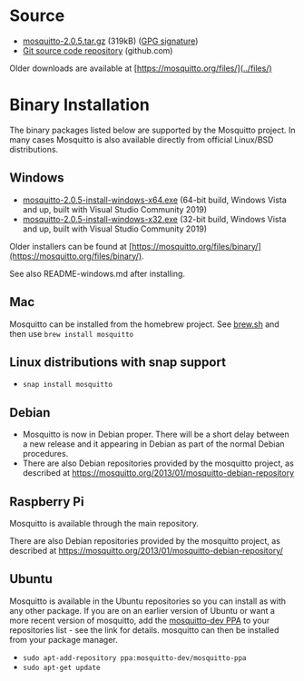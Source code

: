 <!--
.. title: Download
.. slug: download
.. date: 2021-01-11 10:29:38 UTC
.. tags: tag
.. category: category
.. link: link
.. description:
.. type: text
-->

# Source

* [mosquitto-2.0.5.tar.gz](https://mosquitto.org/files/source/mosquitto-2.0.5.tar.gz) (319kB) ([GPG signature](https://mosquitto.org/files/source/mosquitto-2.0.5.tar.gz.asc))
* [Git source code repository](https://github.com/eclipse/mosquitto) (github.com)

Older downloads are available at [https://mosquitto.org/files/](../files/)

# Binary Installation

The binary packages listed below are supported by the Mosquitto project. In many
cases Mosquitto is also available directly from official Linux/BSD
distributions.

## Windows

* [mosquitto-2.0.5-install-windows-x64.exe](https://mosquitto.org/files/binary/win64/mosquitto-2.0.5-install-windows-x64.exe) (64-bit build, Windows Vista and up, built with Visual Studio Community 2019)
* [mosquitto-2.0.5-install-windows-x32.exe](https://mosquitto.org/files/binary/win32/mosquitto-2.0.5-install-windows-x86.exe) (32-bit build, Windows Vista and up, built with Visual Studio Community 2019)

Older installers can be found at [https://mosquitto.org/files/binary/](https://mosquitto.org/files/binary/).

See also README-windows.md after installing.

## Mac
Mosquitto can be installed from the homebrew project. See
[brew.sh](https://brew.sh/) and then use `brew install mosquitto`

## Linux distributions with snap support

* `snap install mosquitto`

## Debian
* Mosquitto is now in Debian proper. There will be a short delay between a new
  release and it appearing in Debian as part of the normal Debian procedures.
* There are also Debian repositories provided by the mosquitto project, as
  described at <https://mosquitto.org/2013/01/mosquitto-debian-repository>

## Raspberry Pi
Mosquitto is available through the main repository.

There are also Debian repositories provided by the mosquitto project, as
described at <https://mosquitto.org/2013/01/mosquitto-debian-repository/>

## Ubuntu
Mosquitto is available in the Ubuntu repositories so you can install as with
any other package. If you are on an earlier version of Ubuntu or want a more
recent version of mosquitto, add the [mosquitto-dev
PPA](https://launchpad.net/%7Emosquitto-dev/+archive/mosquitto-ppa/) to your
repositories list - see the link for details. mosquitto can then be installed
from your package manager.

* `sudo apt-add-repository ppa:mosquitto-dev/mosquitto-ppa`
* `sudo apt-get update`
